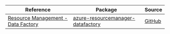 | Reference | Package | Source |
|---|---|---|
|[Resource Management - Data Factory](resourcemanager-datafactory-readme.md)|[azure-resourcemanager-datafactory](https://repo1.maven.org/maven2/com/azure/resourcemanager/azure-resourcemanager-datafactory)|[GitHub](https://github.com/Azure/azure-sdk-for-java/blob/main/sdk/datafactory/azure-resourcemanager-datafactory)|
